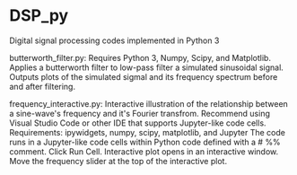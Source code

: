 # DSP_py
Digital signal processing codes implemented in Python 3

butterworth_filter.py:
Requires Python 3, Numpy, Scipy, and Matplotlib.
Applies a butterworth filter to low-pass filter a simulated sinusoidal
signal. Outputs plots of the simulated sigmal and its frequency 
spectrum before and after filtering.

frequency_interactive.py:
Interactive illustration of the relationship between a sine-wave's frequency and it's Fourier transfrom.
Recommend using Visual Studio Code or other IDE that supports Jupyter-like code cells.
Requirements: ipywidgets, numpy, scipy, matplotlib, and Jupyter
The code runs in a Jupyter-like code cells within Python code defined with a # %% comment.
Click Run Cell. Interactive plot opens in an interactive window.
Move the frequency slider at the top of the interactive plot.
